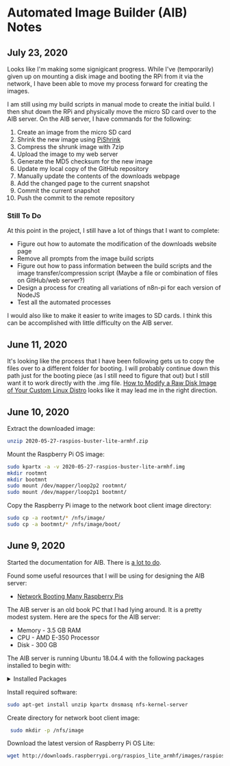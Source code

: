 # Automated Image Builder (AIB) Notes
## July 23, 2020
Looks like I'm making some signigicant progress. While I've (temporarily) given up on mounting a disk image and booting the RPi from it via the network, I have been able to move my process forward for creating the images.

I am still using my build scripts in manual mode to create the initial build. I then shut down the RPi and physically move the micro SD card over to the AIB server. On the AIB server, I have commands for the following:
1. Create an image from the micro SD card
1. Shrink the new image using [PiShrink](https://github.com/Drewsif/PiShrink)
1. Compress the shrunk image with 7zip
1. Upload the image to my web server
1. Generate the MD5 checksum for the new image
1. Update my local copy of the GitHub repository
1. Manually update the contents of the downloads webpage
1. Add the changed page to the current snapshot
1. Commit the current snapshot
1. Push the commit to the remote repository

### Still To Do
At this point in the project, I still have a lot of things that I want to complete:
* Figure out how to automate the modification of the downloads website page
* Remove all prompts from the image build scripts
* Figure out how to pass information between the build scripts and the image transfer/compression script (Maybe a file or combination of files on GitHub/web server?)
* Design a process for creating all variations of n8n-pi for each version of NodeJS
* Test all the automated processes

I would also like to make it easier to write images to SD cards. I think this can be accomplished with little difficulty on the AIB server.

## June 11, 2020
It's looking like the process that I have been following gets us to copy the files over to a different folder for booting. I will probably continue down this path just for the booting piece (as I still need to figure that out) but I still want it to work directly with the .img file. [How to Modify a Raw Disk Image of Your Custom Linux Distro](https://www.linux.com/news/how-modify-raw-disk-image-your-custom-linux-distro/) looks like it may lead me in the right direction.

## June 10, 2020
Extract the downloaded image:
``` bash
unzip 2020-05-27-raspios-buster-lite-armhf.zip
```
Mount the Raspberry Pi OS image:
``` bash
sudo kpartx -a -v 2020-05-27-raspios-buster-lite-armhf.img
mkdir rootmnt
mkdir bootmnt
sudo mount /dev/mapper/loop2p2 rootmnt/
sudo mount /dev/mapper/loop2p1 bootmnt/
```
Copy the Raspberry Pi image to the network boot client image directory:
``` bash
sudo cp -a rootmnt/* /nfs/image/
sudo cp -a bootmnt/* /nfs/image/boot/
```
## June 9, 2020
Started the documentation for AIB. There is [a lot to do](https://github.com/TephlonDude/n8n-pi/projects/1#card-39811801).

Found some useful resources that I will be using for designing the AIB server:
* [Network Booting Many Raspberry Pis](https://ian.bebbs.co.uk/posts/NetworkBootingManyRaspberryPis)

The AIB server is an old book PC that I had lying around. It is a pretty modest system. Here are the specs for the AIB server:
* Memory - 3.5 GB RAM
* CPU - AMD E-350 Processor
* Disk - 300 GB

The AIB server is running Ubuntu 18.04.4 with the following packages installed to begin with:
<details><summary>Installed Packages</summary>

* accountsservice/bionic,now 0.6.45-1ubuntu1 amd64
* acl/bionic,now 2.2.52-3build1 amd64
* acpid/bionic,now 1:2.0.28-1ubuntu1 amd64
* adduser/bionic,now 3.116ubuntu1 all
* amd64-microcode/bionic-updates,bionic-security,now 3.20191021.1+really3.20181128.1~ubuntu0.18.04.1 amd64
* apparmor/bionic-updates,bionic-security,now 2.12-4ubuntu5.1 amd64
* apport/bionic-updates,now 2.20.9-0ubuntu7.15 all
* apport-symptoms/bionic,now 0.20 all
* apt/bionic-updates,bionic-security,now 1.6.12ubuntu0.1 amd64
* apt-utils/bionic-updates,bionic-security,now 1.6.12ubuntu0.1 amd64
* at/bionic,now 3.1.20-3.1ubuntu2 amd64
* base-files/bionic-updates,now 10.1ubuntu2.8 amd64
* base-passwd/bionic,now 3.5.44 amd64
* bash/bionic-updates,now 4.4.18-2ubuntu1.2 amd64
* bash-completion/bionic,now 1:2.8-1ubuntu1 all
* bc/bionic,now 1.07.1-2 amd64
* bcache-tools/bionic,now 1.0.8-2build1 amd64
* bind9-host/bionic-updates,bionic-security,now 1:9.11.3+dfsg-1ubuntu1.12 amd64
* binutils/bionic-updates,bionic-security,now 2.30-21ubuntu1~18.04.3 amd64
* binutils-common/bionic-updates,bionic-security,now 2.30-21ubuntu1~18.04.3 amd64
* binutils-x86-64-linux-gnu/bionic-updates,bionic-security,now 2.30-21ubuntu1~18.04.3 amd64
* bsdmainutils/bionic,now 11.1.2ubuntu1 amd64
* bsdutils/bionic-updates,now 1:2.31.1-0.4ubuntu3.6 amd64
* btrfs-progs/bionic,now 4.15.1-1build1 amd64
* btrfs-tools/bionic,now 4.15.1-1build1 amd64
* build-essential/bionic,now 12.4ubuntu1 amd64
* busybox-initramfs/bionic-updates,bionic-security,now 1:1.27.2-2ubuntu3.2 amd64
* busybox-static/bionic-updates,bionic-security,now 1:1.27.2-2ubuntu3.2 amd64
* byobu/bionic,now 5.125-0ubuntu1 all
* bzip2/bionic-updates,bionic-security,now 1.0.6-8.1ubuntu0.2 amd64
* ca-certificates/bionic-updates,bionic-security,now 20190110~18.04.1 all
* cloud-guest-utils/bionic,now 0.30-0ubuntu5 all
* cloud-init/bionic-updates,now 19.4-33-gbb4131a2-0ubuntu1~18.04.1 all
* cloud-initramfs-copymods/bionic-updates,now 0.40ubuntu1.1 all
* cloud-initramfs-dyn-netconf/bionic-updates,now 0.40ubuntu1.1 all
* command-not-found/bionic-updates,now 18.04.5 all
* command-not-found-data/bionic-updates,now 18.04.5 amd64
* console-setup/bionic-updates,now 1.178ubuntu2.9 all
* console-setup-linux/bionic-updates,now 1.178ubuntu2.9 all
* coreutils/bionic,now 8.28-1ubuntu1 amd64
* cpio/bionic-updates,bionic-security,now 2.12+dfsg-6ubuntu0.18.04.1 amd64
* cpp/bionic-updates,bionic-security,now 4:7.4.0-1ubuntu2.3 amd64
* cpp-7/bionic-updates,bionic-security,now 7.5.0-3ubuntu1~18.04 amd64
* crda/bionic,now 3.18-1build1 amd64
* cron/bionic,now 3.0pl1-128.1ubuntu1 amd64
* cryptsetup/bionic-updates,now 2:2.0.2-1ubuntu1.1 amd64
* cryptsetup-bin/bionic-updates,now 2:2.0.2-1ubuntu1.1 amd64
* curl/bionic-updates,bionic-security,now 7.58.0-2ubuntu3.8 amd64
* dash/bionic,now 0.5.8-2.10 amd64
* dbus/bionic-updates,bionic-security,now 1.12.2-1ubuntu1.1 amd64
* debconf/bionic-updates,now 1.5.66ubuntu1 all
* debconf-i18n/bionic-updates,now 1.5.66ubuntu1 all
* debianutils/bionic,now 4.8.4 amd64
* dh-python/bionic,now 3.20180325ubuntu2 all
* diffutils/bionic,now 1:3.6-1 amd64
* dirmngr/bionic-updates,bionic-security,now 2.2.4-1ubuntu1.2 amd64
* distro-info-data/bionic-updates,now 0.37ubuntu0.7 all
* dmeventd/bionic-updates,now 2:1.02.145-4.1ubuntu3.18.04.3 amd64
* dmidecode/bionic-updates,now 3.1-1ubuntu0.1 amd64
* dmsetup/bionic-updates,now 2:1.02.145-4.1ubuntu3.18.04.3 amd64
* dns-root-data/bionic,now 2018013001 all
* dnsmasq-base/bionic,now 2.79-1 amd64
* dnsutils/bionic-updates,bionic-security,now 1:9.11.3+dfsg-1ubuntu1.12 amd64
* dosfstools/bionic,now 4.1-1 amd64
* dpkg/bionic-updates,now 1.19.0.5ubuntu2.3 amd64
* dpkg-dev/bionic-updates,now 1.19.0.5ubuntu2.3 all
* e2fsprogs/bionic-updates,bionic-security,now 1.44.1-1ubuntu1.3 amd64
* eatmydata/bionic,now 105-6 all
* ebtables/bionic-updates,now 2.0.10.4-3.5ubuntu2.18.04.3 amd64
* ed/bionic,now 1.10-2.1 amd64
* eject/bionic,now 2.1.5+deb1+cvs20081104-13.2 amd64
* ethtool/bionic,now 1:4.15-0ubuntu1 amd64
* fakeroot/bionic,now 1.22-2ubuntu1 amd64
* fdisk/bionic-updates,now 2.31.1-0.4ubuntu3.6 amd64
* file/bionic-updates,bionic-security,now 1:5.32-2ubuntu0.4 amd64
* findutils/bionic,now 4.6.0+git+20170828-2 amd64
* fonts-ubuntu-console/bionic,now 0.83-2 all
* friendly-recovery/bionic-updates,now 0.2.38ubuntu1.1 all
* ftp/bionic,now 0.17-34 amd64
* fuse/bionic,now 2.9.7-1ubuntu1 amd64
* g++/bionic-updates,bionic-security,now 4:7.4.0-1ubuntu2.3 amd64
* g++-7/bionic-updates,bionic-security,now 7.5.0-3ubuntu1~18.04 amd64
* gawk/bionic,now 1:4.1.4+dfsg-1build1 amd64
* gcc/bionic-updates,bionic-security,now 4:7.4.0-1ubuntu2.3 amd64
* gcc-7/bionic-updates,bionic-security,now 7.5.0-3ubuntu1~18.04 amd64
* gcc-7-base/bionic-updates,bionic-security,now 7.5.0-3ubuntu1~18.04 amd64
* gcc-8-base/bionic-updates,bionic-security,now 8.4.0-1ubuntu1~18.04 amd64
* gdisk/bionic,now 1.0.3-1 amd64
* geoip-database/bionic,now 20180315-1 all
* gettext-base/bionic-updates,bionic-security,now 0.19.8.1-6ubuntu0.3 amd64
* gir1.2-glib-2.0/bionic,now 1.56.1-1 amd64
* git/bionic-updates,bionic-security,now 1:2.17.1-1ubuntu0.7 amd64
* git-man/bionic-updates,bionic-security,now 1:2.17.1-1ubuntu0.7 all
* gnupg/bionic-updates,bionic-security,now 2.2.4-1ubuntu1.2 amd64
* gnupg-l10n/bionic-updates,bionic-security,now 2.2.4-1ubuntu1.2 all
* gnupg-utils/bionic-updates,bionic-security,now 2.2.4-1ubuntu1.2 amd64
* gpg/bionic-updates,bionic-security,now 2.2.4-1ubuntu1.2 amd64
* gpg-agent/bionic-updates,bionic-security,now 2.2.4-1ubuntu1.2 amd64
* gpg-wks-client/bionic-updates,bionic-security,now 2.2.4-1ubuntu1.2 amd64
* gpg-wks-server/bionic-updates,bionic-security,now 2.2.4-1ubuntu1.2 amd64
* gpgconf/bionic-updates,bionic-security,now 2.2.4-1ubuntu1.2 amd64
* gpgsm/bionic-updates,bionic-security,now 2.2.4-1ubuntu1.2 amd64
* gpgv/bionic-updates,bionic-security,now 2.2.4-1ubuntu1.2 amd64
* grep/bionic-updates,now 3.1-2build1 amd64
* groff-base/bionic,now 1.22.3-10 amd64
* grub-common/bionic-updates,now 2.02-2ubuntu8.15 amd64
* grub-gfxpayload-lists/bionic,now 0.7 amd64
* grub-legacy-ec2/bionic,now 1:1 all
* grub-pc/bionic-updates,now 2.02-2ubuntu8.15 amd64
* grub-pc-bin/bionic-updates,now 2.02-2ubuntu8.15 amd64
* grub2-common/bionic-updates,now 2.02-2ubuntu8.15 amd64
* gzip/bionic,now 1.6-5ubuntu1 amd64
* hdparm/bionic,now 9.54+ds-1 amd64
* hostname/bionic,now 3.20 amd64
* htop/bionic,now 2.1.0-3 amd64
* info/bionic,now 6.5.0.dfsg.1-2 amd64
* init/bionic,now 1.51 amd64
* init-system-helpers/bionic,now 1.51 all
* initramfs-tools/bionic-updates,now 0.130ubuntu3.9 all
* initramfs-tools-bin/bionic-updates,now 0.130ubuntu3.9 amd64
* initramfs-tools-core/bionic-updates,now 0.130ubuntu3.9 all
* install-info/bionic,now 6.5.0.dfsg.1-2 amd64
* intel-microcode/bionic-updates,bionic-security,now 3.20200609.0ubuntu0.18.04.0 amd64
* iproute2/bionic-updates,bionic-security,now 4.15.0-2ubuntu1.1 amd64
* iptables/bionic,now 1.6.1-2ubuntu2 amd64
* iputils-ping/bionic-updates,now 3:20161105-1ubuntu3 amd64
* iputils-tracepath/bionic-updates,now 3:20161105-1ubuntu3 amd64
* irqbalance/bionic-updates,now 1.3.0-0.1ubuntu0.18.04.1 amd64
* isc-dhcp-client/bionic-updates,bionic-security,now 4.3.5-3ubuntu7.1 amd64
* isc-dhcp-common/bionic-updates,bionic-security,now 4.3.5-3ubuntu7.1 amd64
* iso-codes/bionic,now 3.79-1 all
* iucode-tool/bionic,now 2.3.1-1 amd64
* iw/bionic,now 4.14-0.1 amd64
* kbd/bionic,now 2.0.4-2ubuntu1 amd64
* keyboard-configuration/bionic-updates,now 1.178ubuntu2.9 all
* klibc-utils/bionic,now 2.0.4-9ubuntu2 amd64
* kmod/bionic-updates,now 24-1ubuntu3.4 amd64
* krb5-locales/bionic-updates,bionic-security,now 1.16-2ubuntu0.1 all
* landscape-common/bionic-updates,now 18.01-0ubuntu3.5 amd64
* language-selector-common/bionic-updates,now 0.188.3 all
* less/bionic,now 487-0.1 amd64
* libaccountsservice0/bionic,now 0.6.45-1ubuntu1 amd64
* libacl1/bionic,now 2.2.52-3build1 amd64
* libalgorithm-diff-perl/bionic,now 1.19.03-1 all
* libalgorithm-diff-xs-perl/bionic,now 0.04-5 amd64
* libalgorithm-merge-perl/bionic,now 0.08-3 all
* libapparmor1/bionic-updates,bionic-security,now 2.12-4ubuntu5.1 amd64
* libapt-inst2.0/bionic-updates,bionic-security,now 1.6.12ubuntu0.1 amd64
* libapt-pkg5.0/bionic-updates,bionic-security,now 1.6.12ubuntu0.1 amd64
* libargon2-0/bionic,now 0~20161029-1.1 amd64
* libasan4/bionic-updates,bionic-security,now 7.5.0-3ubuntu1~18.04 amd64
* libasn1-8-heimdal/bionic,now 7.5.0+dfsg-1 amd64
* libassuan0/bionic,now 2.5.1-2 amd64
* libatm1/bionic,now 1:2.5.1-2build1 amd64
* libatomic1/bionic-updates,bionic-security,now 8.4.0-1ubuntu1~18.04 amd64
* libattr1/bionic,now 1:2.4.47-2build1 amd64
* libaudit-common/bionic,now 1:2.8.2-1ubuntu1 all
* libaudit1/bionic,now 1:2.8.2-1ubuntu1 amd64
* libbind9-160/bionic-updates,bionic-security,now 1:9.11.3+dfsg-1ubuntu1.12 amd64
* libbinutils/bionic-updates,bionic-security,now 2.30-21ubuntu1~18.04.3 amd64
* libblkid1/bionic-updates,now 2.31.1-0.4ubuntu3.6 amd64
* libbsd0/bionic-updates,bionic-security,now 0.8.7-1ubuntu0.1 amd64
* libbz2-1.0/bionic-updates,bionic-security,now 1.0.6-8.1ubuntu0.2 amd64
* libc-bin/bionic,now 2.27-3ubuntu1 amd64
* libc-dev-bin/bionic,now 2.27-3ubuntu1 amd64
* libc6/bionic,now 2.27-3ubuntu1 amd64
* libc6-dev/bionic,now 2.27-3ubuntu1 amd64
* libcap-ng0/bionic,now 0.7.7-3.1 amd64
* libcap2/bionic,now 1:2.25-1.2 amd64
* libcap2-bin/bionic,now 1:2.25-1.2 amd64
* libcc1-0/bionic-updates,bionic-security,now 8.4.0-1ubuntu1~18.04 amd64
* libcilkrts5/bionic-updates,bionic-security,now 7.5.0-3ubuntu1~18.04 amd64
* libcom-err2/bionic-updates,bionic-security,now 1.44.1-1ubuntu1.3 amd64
* libcryptsetup12/bionic-updates,now 2:2.0.2-1ubuntu1.1 amd64
* libcurl3-gnutls/bionic-updates,bionic-security,now 7.58.0-2ubuntu3.8 amd64
* libcurl4/bionic-updates,bionic-security,now 7.58.0-2ubuntu3.8 amd64
* libdb5.3/bionic-updates,bionic-security,now 5.3.28-13.1ubuntu1.1 amd64
* libdbus-1-3/bionic-updates,bionic-security,now 1.12.2-1ubuntu1.1 amd64
* libdbus-glib-1-2/bionic,now 0.110-2 amd64
* libdebconfclient0/bionic,now 0.213ubuntu1 amd64
* libdevmapper-event1.02.1/bionic-updates,now 2:1.02.145-4.1ubuntu3.18.04.3 amd64
* libdevmapper1.02.1/bionic-updates,now 2:1.02.145-4.1ubuntu3.18.04.3 amd64
* libdns-export1100/bionic-updates,bionic-security,now 1:9.11.3+dfsg-1ubuntu1.12 amd64
* libdns1100/bionic-updates,bionic-security,now 1:9.11.3+dfsg-1ubuntu1.12 amd64
* libdpkg-perl/bionic-updates,now 1.19.0.5ubuntu2.3 all
* libdrm-common/bionic-updates,bionic-security,now 2.4.99-1ubuntu1~18.04.2 all
* libdrm2/bionic-updates,bionic-security,now 2.4.99-1ubuntu1~18.04.2 amd64
* libdumbnet1/bionic,now 1.12-7build1 amd64
* libeatmydata1/bionic,now 105-6 amd64
* libedit2/bionic,now 3.1-20170329-1 amd64
* libelf1/bionic-updates,bionic-security,now 0.170-0.4ubuntu0.1 amd64
* liberror-perl/bionic,now 0.17025-1 all
* libestr0/bionic,now 0.1.10-2.1 amd64
* libevent-2.1-6/bionic,now 2.1.8-stable-4build1 amd64
* libexpat1/bionic-updates,bionic-security,now 2.2.5-3ubuntu0.2 amd64
* libexpat1-dev/bionic-updates,bionic-security,now 2.2.5-3ubuntu0.2 amd64
* libext2fs2/bionic-updates,bionic-security,now 1.44.1-1ubuntu1.3 amd64
* libfakeroot/bionic,now 1.22-2ubuntu1 amd64
* libfastjson4/bionic,now 0.99.8-2 amd64
* libfdisk1/bionic-updates,now 2.31.1-0.4ubuntu3.6 amd64
* libffi6/bionic,now 3.2.1-8 amd64
* libfile-fcntllock-perl/bionic,now 0.22-3build2 amd64
* libfreetype6/bionic,now 2.8.1-2ubuntu2 amd64
* libfribidi0/bionic,now 0.19.7-2 amd64
* libfuse2/bionic,now 2.9.7-1ubuntu1 amd64
* libgcc-7-dev/bionic-updates,bionic-security,now 7.5.0-3ubuntu1~18.04 amd64
* libgcc1/bionic-updates,bionic-security,now 1:8.4.0-1ubuntu1~18.04 amd64
* libgcrypt20/bionic-updates,bionic-security,now 1.8.1-4ubuntu1.2 amd64
* libgdbm-compat4/bionic,now 1.14.1-6 amd64
* libgdbm5/bionic,now 1.14.1-6 amd64
* libgeoip1/bionic,now 1.6.12-1 amd64
* libgirepository-1.0-1/bionic,now 1.56.1-1 amd64
* libglib2.0-0/bionic-updates,bionic-security,now 2.56.4-0ubuntu0.18.04.6 amd64
* libglib2.0-data/bionic-updates,bionic-security,now 2.56.4-0ubuntu0.18.04.6 all
* libgmp10/bionic,now 2:6.1.2+dfsg-2 amd64
* libgnutls30/bionic-updates,bionic-security,now 3.5.18-1ubuntu1.3 amd64
* libgomp1/bionic-updates,bionic-security,now 8.4.0-1ubuntu1~18.04 amd64
* libgpg-error0/bionic,now 1.27-6 amd64
* libgpm2/bionic,now 1.20.7-5 amd64
* libgssapi-krb5-2/bionic-updates,bionic-security,now 1.16-2ubuntu0.1 amd64
* libgssapi3-heimdal/bionic,now 7.5.0+dfsg-1 amd64
* libhcrypto4-heimdal/bionic,now 7.5.0+dfsg-1 amd64
* libheimbase1-heimdal/bionic,now 7.5.0+dfsg-1 amd64
* libheimntlm0-heimdal/bionic,now 7.5.0+dfsg-1 amd64
* libhogweed4/bionic,now 3.4-1 amd64
* libhx509-5-heimdal/bionic,now 7.5.0+dfsg-1 amd64
* libicu60/bionic-updates,bionic-security,now 60.2-3ubuntu3.1 amd64
* libidn11/bionic-updates,now 1.33-2.1ubuntu1.2 amd64
* libidn2-0/bionic-updates,bionic-security,now 2.0.4-1.1ubuntu0.2 amd64
* libip4tc0/bionic,now 1.6.1-2ubuntu2 amd64
* libip6tc0/bionic,now 1.6.1-2ubuntu2 amd64
* libiptc0/bionic,now 1.6.1-2ubuntu2 amd64
* libirs160/bionic-updates,bionic-security,now 1:9.11.3+dfsg-1ubuntu1.12 amd64
* libisc-export169/bionic-updates,bionic-security,now 1:9.11.3+dfsg-1ubuntu1.12 amd64
* libisc169/bionic-updates,bionic-security,now 1:9.11.3+dfsg-1ubuntu1.12 amd64
* libisccc160/bionic-updates,bionic-security,now 1:9.11.3+dfsg-1ubuntu1.12 amd64
* libisccfg160/bionic-updates,bionic-security,now 1:9.11.3+dfsg-1ubuntu1.12 amd64
* libisl19/bionic,now 0.19-1 amd64
* libisns0/bionic,now 0.97-2build1 amd64
* libitm1/bionic-updates,bionic-security,now 8.4.0-1ubuntu1~18.04 amd64
* libjson-c3/bionic-updates,bionic-security,now 0.12.1-1.3ubuntu0.3 amd64
* libk5crypto3/bionic-updates,bionic-security,now 1.16-2ubuntu0.1 amd64
* libkeyutils1/bionic,now 1.5.9-9.2ubuntu2 amd64
* libklibc/bionic,now 2.0.4-9ubuntu2 amd64
* libkmod2/bionic-updates,now 24-1ubuntu3.4 amd64
* libkrb5-26-heimdal/bionic,now 7.5.0+dfsg-1 amd64
* libkrb5-3/bionic-updates,bionic-security,now 1.16-2ubuntu0.1 amd64
* libkrb5support0/bionic-updates,bionic-security,now 1.16-2ubuntu0.1 amd64
* libksba8/bionic,now 1.3.5-2 amd64
* libldap-2.4-2/bionic-updates,bionic-security,now 2.4.45+dfsg-1ubuntu1.5 amd64
* libldap-common/bionic-updates,bionic-security,now 2.4.45+dfsg-1ubuntu1.5 all
* liblocale-gettext-perl/bionic,now 1.07-3build2 amd64
* liblsan0/bionic-updates,bionic-security,now 8.4.0-1ubuntu1~18.04 amd64
* liblvm2app2.2/bionic-updates,now 2.02.176-4.1ubuntu3.18.04.3 amd64
* liblvm2cmd2.02/bionic-updates,now 2.02.176-4.1ubuntu3.18.04.3 amd64
* liblwres160/bionic-updates,bionic-security,now 1:9.11.3+dfsg-1ubuntu1.12 amd64
* liblxc-common/bionic-updates,now 3.0.3-0ubuntu1~18.04.1 amd64
* liblxc1/bionic-updates,now 3.0.3-0ubuntu1~18.04.1 amd64
* liblz4-1/bionic,now 0.0~r131-2ubuntu3 amd64
* liblzma5/bionic,now 5.2.2-1.3 amd64
* liblzo2-2/bionic,now 2.08-1.2 amd64
* libmagic-mgc/bionic-updates,bionic-security,now 1:5.32-2ubuntu0.4 amd64
* libmagic1/bionic-updates,bionic-security,now 1:5.32-2ubuntu0.4 amd64
* libmnl0/bionic,now 1.0.4-2 amd64
* libmount1/bionic-updates,now 2.31.1-0.4ubuntu3.6 amd64
* libmpc3/bionic,now 1.1.0-1 amd64
* libmpdec2/bionic,now 2.4.2-1ubuntu1 amd64
* libmpfr6/bionic,now 4.0.1-1 amd64
* libmpx2/bionic-updates,bionic-security,now 8.4.0-1ubuntu1~18.04 amd64
* libmspack0/bionic-updates,bionic-security,now 0.6-3ubuntu0.3 amd64
* libncurses5/bionic-updates,now 6.1-1ubuntu1.18.04 amd64
* libncursesw5/bionic-updates,now 6.1-1ubuntu1.18.04 amd64
* libnetfilter-conntrack3/bionic,now 1.0.6-2 amd64
* libnetplan0/bionic-updates,now 0.99-0ubuntu3~18.04.2 amd64
* libnettle6/bionic,now 3.4-1 amd64
* libnewt0.52/bionic,now 0.52.20-1ubuntu1 amd64
* libnfnetlink0/bionic,now 1.0.1-3 amd64
* libnghttp2-14/bionic,now 1.30.0-1ubuntu1 amd64
* libnih1/bionic,now 1.0.3-6ubuntu2 amd64
* libnl-3-200/bionic,now 3.2.29-0ubuntu3 amd64
* libnl-genl-3-200/bionic,now 3.2.29-0ubuntu3 amd64
* libnpth0/bionic,now 1.5-3 amd64
* libnss-systemd/bionic-updates,now 237-3ubuntu10.41 amd64
* libntfs-3g88/bionic-updates,bionic-security,now 1:2017.3.23-2ubuntu0.18.04.2 amd64
* libnuma1/bionic-updates,now 2.0.11-2.1ubuntu0.1 amd64
* libp11-kit0/bionic,now 0.23.9-2 amd64
* libpam-cap/bionic,now 1:2.25-1.2 amd64
* libpam-modules/bionic-updates,now 1.1.8-3.6ubuntu2.18.04.1 amd64
* libpam-modules-bin/bionic-updates,now 1.1.8-3.6ubuntu2.18.04.1 amd64
* libpam-runtime/bionic-updates,now 1.1.8-3.6ubuntu2.18.04.1 all
* libpam-systemd/bionic-updates,now 237-3ubuntu10.41 amd64
* libpam0g/bionic-updates,now 1.1.8-3.6ubuntu2.18.04.1 amd64
* libparted2/bionic-updates,now 3.2-20ubuntu0.2 amd64
* libpcap0.8/bionic-updates,bionic-security,now 1.8.1-6ubuntu1.18.04.1 amd64
* libpci3/bionic-updates,now 1:3.5.2-1ubuntu1.1 amd64
* libpcre3/bionic,now 2:8.39-9 amd64
* libperl5.26/bionic-updates,bionic-security,now 5.26.1-6ubuntu0.3 amd64
* libpipeline1/bionic,now 1.5.0-1 amd64
* libplymouth4/bionic-updates,now 0.9.3-1ubuntu7.18.04.2 amd64
* libpng16-16/bionic-updates,bionic-security,now 1.6.34-1ubuntu0.18.04.2 amd64
* libpolkit-agent-1-0/bionic-updates,bionic-security,now 0.105-20ubuntu0.18.04.5 amd64
* libpolkit-backend-1-0/bionic-updates,bionic-security,now 0.105-20ubuntu0.18.04.5 amd64
* libpolkit-gobject-1-0/bionic-updates,bionic-security,now 0.105-20ubuntu0.18.04.5 amd64
* libpopt0/bionic,now 1.16-11 amd64
* libpq5/bionic-updates,bionic-security,now 10.12-0ubuntu0.18.04.1 amd64
* libprocps6/bionic-updates,now 2:3.3.12-3ubuntu1.2 amd64
* libpsl5/bionic,now 0.19.1-5build1 amd64
* libpython-all-dev/bionic,now 2.7.15~rc1-1 amd64
* libpython-dev/bionic,now 2.7.15~rc1-1 amd64
* libpython-stdlib/bionic,now 2.7.15~rc1-1 amd64
* libpython2.7/bionic-updates,bionic-security,now 2.7.17-1~18.04ubuntu1 amd64
* libpython2.7-dev/bionic-updates,bionic-security,now 2.7.17-1~18.04ubuntu1 amd64
* libpython2.7-minimal/bionic-updates,bionic-security,now 2.7.17-1~18.04ubuntu1 amd64
* libpython2.7-stdlib/bionic-updates,bionic-security,now 2.7.17-1~18.04ubuntu1 amd64
* libpython3-dev/bionic-updates,now 3.6.7-1~18.04 amd64
* libpython3-stdlib/bionic-updates,now 3.6.7-1~18.04 amd64
* libpython3.6/bionic-updates,bionic-security,now 3.6.9-1~18.04ubuntu1 amd64
* libpython3.6-dev/bionic-updates,bionic-security,now 3.6.9-1~18.04ubuntu1 amd64
* libpython3.6-minimal/bionic-updates,bionic-security,now 3.6.9-1~18.04ubuntu1 amd64
* libpython3.6-stdlib/bionic-updates,bionic-security,now 3.6.9-1~18.04ubuntu1 amd64
* libquadmath0/bionic-updates,bionic-security,now 8.4.0-1ubuntu1~18.04 amd64
* libreadline5/bionic,now 5.2+dfsg-3build1 amd64
* libreadline7/bionic,now 7.0-3 amd64
* libroken18-heimdal/bionic,now 7.5.0+dfsg-1 amd64
* librtmp1/bionic,now 2.4+20151223.gitfa8646d.1-1 amd64
* libsasl2-2/bionic-updates,bionic-security,now 2.1.27~101-g0780600+dfsg-3ubuntu2.1 amd64
* libsasl2-modules/bionic-updates,bionic-security,now 2.1.27~101-g0780600+dfsg-3ubuntu2.1 amd64
* libsasl2-modules-db/bionic-updates,bionic-security,now 2.1.27~101-g0780600+dfsg-3ubuntu2.1 amd64
* libseccomp2/bionic-updates,bionic-security,now 2.4.1-0ubuntu0.18.04.2 amd64
* libselinux1/bionic,now 2.7-2build2 amd64
* libsemanage-common/bionic,now 2.7-2build2 all
* libsemanage1/bionic,now 2.7-2build2 amd64
* libsensors4/bionic,now 1:3.4.0-4 amd64
* libsepol1/bionic,now 2.7-1 amd64
* libsigsegv2/bionic,now 2.12-1 amd64
* libslang2/bionic,now 2.3.1a-3ubuntu1 amd64
* libsmartcols1/bionic-updates,now 2.31.1-0.4ubuntu3.6 amd64
* libsqlite3-0/bionic-updates,bionic-security,now 3.22.0-1ubuntu0.3 amd64
* libss2/bionic-updates,bionic-security,now 1.44.1-1ubuntu1.3 amd64
* libssl1.0.0/bionic-updates,bionic-security,now 1.0.2n-1ubuntu5.3 amd64
* libssl1.1/bionic-updates,bionic-security,now 1.1.1-1ubuntu2.1~18.04.6 amd64
* libstdc++-7-dev/bionic-updates,bionic-security,now 7.5.0-3ubuntu1~18.04 amd64
* libstdc++6/bionic-updates,bionic-security,now 8.4.0-1ubuntu1~18.04 amd64
* libsystemd0/bionic-updates,now 237-3ubuntu10.41 amd64
* libtasn1-6/bionic,now 4.13-2 amd64
* libtext-charwidth-perl/bionic,now 0.04-7.1 amd64
* libtext-iconv-perl/bionic,now 1.7-5build6 amd64
* libtext-wrapi18n-perl/bionic,now 0.06-7.1 all
* libtinfo5/bionic-updates,now 6.1-1ubuntu1.18.04 amd64
* libtsan0/bionic-updates,bionic-security,now 8.4.0-1ubuntu1~18.04 amd64
* libubsan0/bionic-updates,bionic-security,now 7.5.0-3ubuntu1~18.04 amd64
* libudev1/bionic-updates,now 237-3ubuntu10.41 amd64
* libunistring2/bionic-updates,now 0.9.9-0ubuntu2 amd64
* libunwind8/bionic,now 1.2.1-8 amd64
* libusb-1.0-0/bionic,now 2:1.0.21-2 amd64
* libutempter0/bionic,now 1.1.6-3 amd64
* libuuid1/bionic-updates,now 2.31.1-0.4ubuntu3.6 amd64
* libuv1/bionic,now 1.18.0-3 amd64
* libwind0-heimdal/bionic,now 7.5.0+dfsg-1 amd64
* libwrap0/bionic,now 7.6.q-27 amd64
* libx11-6/bionic-updates,now 2:1.6.4-3ubuntu0.2 amd64
* libx11-data/bionic-updates,now 2:1.6.4-3ubuntu0.2 all
* libxau6/bionic,now 1:1.0.8-1 amd64
* libxcb1/bionic-updates,now 1.13-2~ubuntu18.04 amd64
* libxdmcp6/bionic,now 1:1.1.2-3 amd64
* libxext6/bionic,now 2:1.3.3-1 amd64
* libxml2/bionic-updates,bionic-security,now 2.9.4+dfsg1-6.1ubuntu1.3 amd64
* libxmlsec1/bionic,now 1.2.25-1build1 amd64
* libxmlsec1-openssl/bionic,now 1.2.25-1build1 amd64
* libxmuu1/bionic,now 2:1.1.2-2 amd64
* libxslt1.1/bionic-updates,bionic-security,now 1.1.29-5ubuntu0.2 amd64
* libxtables12/bionic,now 1.6.1-2ubuntu2 amd64
* libyaml-0-2/bionic,now 0.1.7-2ubuntu3 amd64
* libzstd1/bionic-updates,bionic-security,now 1.3.3+dfsg-2ubuntu1.1 amd64
* linux-base/bionic-updates,bionic-security,now 4.5ubuntu1.1 all
* linux-firmware/bionic-updates,bionic-security,now 1.173.18 all
* linux-generic/bionic-updates,bionic-security,now 4.15.0.106.94 amd64
* linux-headers-4.15.0-101/bionic-updates,bionic-security,now 4.15.0-101.102 all
* linux-headers-4.15.0-101-generic/bionic-updates,bionic-security,now 4.15.0-101.102 amd64
* linux-headers-4.15.0-106/bionic-updates,bionic-security,now 4.15.0-106.107 all
* linux-headers-4.15.0-106-generic/bionic-updates,bionic-security,now 4.15.0-106.107 amd64
* linux-headers-generic/bionic-updates,bionic-security,now 4.15.0.106.94 amd64
* linux-image-4.15.0-101-generic/bionic-updates,bionic-security,now 4.15.0-101.102 amd64
* linux-image-4.15.0-106-generic/bionic-updates,bionic-security,now 4.15.0-106.107 amd64
* linux-image-generic/bionic-updates,bionic-security,now 4.15.0.106.94 amd64
* linux-libc-dev/bionic-updates,bionic-security,now 4.15.0-106.107 amd64
* linux-modules-4.15.0-101-generic/bionic-updates,bionic-security,now 4.15.0-101.102 amd64
* linux-modules-4.15.0-106-generic/bionic-updates,bionic-security,now 4.15.0-106.107 amd64
* linux-modules-extra-4.15.0-101-generic/bionic-updates,bionic-security,now 4.15.0-101.102 amd64
* linux-modules-extra-4.15.0-106-generic/bionic-updates,bionic-security,now 4.15.0-106.107 amd64
* linux-signed-generic/bionic-updates,bionic-security,now 4.15.0.106.94 amd64
* locales/bionic,now 2.27-3ubuntu1 all
* login/bionic-updates,now 1:4.5-1ubuntu2 amd64
* logrotate/bionic,now 3.11.0-0.1ubuntu1 amd64
* lsb-base/bionic,now 9.20170808ubuntu1 all
* lsb-release/bionic,now 9.20170808ubuntu1 all
* lshw/bionic-updates,now 02.18-0.1ubuntu6.18.04.1 amd64
* lsof/bionic,now 4.89+dfsg-0.1 amd64
* ltrace/bionic,now 0.7.3-6ubuntu1 amd64
* lvm2/bionic-updates,now 2.02.176-4.1ubuntu3.18.04.3 amd64
* lxcfs/bionic-updates,now 3.0.3-0ubuntu1~18.04.2 amd64
* lxd/bionic-updates,now 3.0.3-0ubuntu1~18.04.1 amd64
* lxd-client/bionic-updates,now 3.0.3-0ubuntu1~18.04.1 amd64
* make/bionic,now 4.1-9.1ubuntu1 amd64
* man-db/bionic-updates,now 2.8.3-2ubuntu0.1 amd64
* manpages/bionic,now 4.15-1 all
* manpages-dev/bionic,now 4.15-1 all
* mawk/bionic,now 1.3.3-17ubuntu3 amd64
* mdadm/bionic-updates,now 4.1~rc1-3~ubuntu18.04.4 amd64
* mime-support/bionic,now 3.60ubuntu1 all
* mlocate/bionic,now 0.26-2ubuntu3.1 amd64
* mount/bionic-updates,now 2.31.1-0.4ubuntu3.6 amd64
* mtr-tiny/bionic,now 0.92-1 amd64
* multiarch-support/bionic,now 2.27-3ubuntu1 amd64
* nano/bionic,now 2.9.3-2 amd64
* ncurses-base/bionic-updates,now 6.1-1ubuntu1.18.04 all
* ncurses-bin/bionic-updates,now 6.1-1ubuntu1.18.04 amd64
* ncurses-term/bionic-updates,now 6.1-1ubuntu1.18.04 all
* net-tools/bionic,now 1.60+git20161116.90da8a0-1ubuntu1 amd64
* netbase/bionic,now 5.4 all
* netcat-openbsd/bionic-updates,now 1.187-1ubuntu0.1 amd64
* netplan.io/bionic-updates,now 0.99-0ubuntu3~18.04.2 amd64
* networkd-dispatcher/bionic-updates,now 1.7-0ubuntu3.3 all
* nplan/bionic-updates,now 0.99-0ubuntu3~18.04.2 all
* ntfs-3g/bionic-updates,bionic-security,now 1:2017.3.23-2ubuntu0.18.04.2 amd64
* open-iscsi/bionic-updates,now 2.0.874-5ubuntu2.10 amd64
* open-vm-tools/bionic-updates,now 2:11.0.5-4ubuntu0.18.04.1 amd64
* openssh-client/bionic-updates,bionic-security,now 1:7.6p1-4ubuntu0.3 amd64
* openssh-server/bionic-updates,bionic-security,now 1:7.6p1-4ubuntu0.3 amd64
* openssh-sftp-server/bionic-updates,bionic-security,now 1:7.6p1-4ubuntu0.3 amd64
* openssl/bionic-updates,bionic-security,now 1.1.1-1ubuntu2.1~18.04.6 amd64
* os-prober/bionic,now 1.74ubuntu1 amd64
* overlayroot/bionic-updates,now 0.40ubuntu1.1 all
* parted/bionic-updates,now 3.2-20ubuntu0.2 amd64
* passwd/bionic-updates,now 1:4.5-1ubuntu2 amd64
* pastebinit/bionic,now 1.5-2 all
* patch/bionic-updates,bionic-security,now 2.7.6-2ubuntu1.1 amd64
* pciutils/bionic-updates,now 1:3.5.2-1ubuntu1.1 amd64
* perl/bionic-updates,bionic-security,now 5.26.1-6ubuntu0.3 amd64
* perl-base/bionic-updates,bionic-security,now 5.26.1-6ubuntu0.3 amd64
* perl-modules-5.26/bionic-updates,bionic-security,now 5.26.1-6ubuntu0.3 all
* pinentry-curses/bionic,now 1.1.0-1 amd64
* plymouth/bionic-updates,now 0.9.3-1ubuntu7.18.04.2 amd64
* plymouth-theme-ubuntu-text/bionic-updates,now 0.9.3-1ubuntu7.18.04.2 amd64
* policykit-1/bionic-updates,bionic-security,now 0.105-20ubuntu0.18.04.5 amd64
* pollinate/bionic-updates,now 4.33-0ubuntu1~18.04.1 all
* popularity-contest/bionic,now 1.66ubuntu1 all
* postgresql/bionic-updates,bionic-security,now 10+190ubuntu0.1 all
* postgresql-10/bionic-updates,bionic-security,now 10.12-0ubuntu0.18.04.1 amd64
* postgresql-client-10/bionic-updates,bionic-security,now 10.12-0ubuntu0.18.04.1 amd64
* postgresql-client-common/bionic-updates,bionic-security,now 190ubuntu0.1 all
* postgresql-common/bionic-updates,bionic-security,now 190ubuntu0.1 all
* powermgmt-base/bionic,now 1.33 all
* procps/bionic-updates,now 2:3.3.12-3ubuntu1.2 amd64
* psmisc/bionic-updates,now 23.1-1ubuntu0.1 amd64
* publicsuffix/bionic,now 20180223.1310-1 all
* python/bionic,now 2.7.15~rc1-1 amd64
* python-all/bionic,now 2.7.15~rc1-1 amd64
* python-all-dev/bionic,now 2.7.15~rc1-1 amd64
* python-apt-common/bionic-updates,now 1.6.5ubuntu0.3 all
* python-asn1crypto/bionic,now 0.24.0-1 all
* python-cffi-backend/bionic,now 1.11.5-1 amd64
* python-crypto/bionic,now 2.6.1-8ubuntu2 amd64
* python-cryptography/bionic-updates,bionic-security,now 2.1.4-1ubuntu1.3 amd64
* python-dbus/bionic,now 1.2.6-1 amd64
* python-dev/bionic,now 2.7.15~rc1-1 amd64
* python-enum34/bionic,now 1.1.6-2 all
* python-gi/bionic-updates,now 3.26.1-2ubuntu1 amd64
* python-idna/bionic,now 2.6-1 all
* python-ipaddress/bionic,now 1.0.17-1 all
* python-keyring/bionic,now 10.6.0-1 all
* python-keyrings.alt/bionic,now 3.0-1 all
* python-minimal/bionic,now 2.7.15~rc1-1 amd64
* python-pip/bionic-updates,now 9.0.1-2.3~ubuntu1.18.04.1 all
* python-pip-whl/bionic-updates,now 9.0.1-2.3~ubuntu1.18.04.1 all
* python-pkg-resources/bionic,now 39.0.1-2 all
* python-pycurl/bionic,now 7.43.0.1-0.2 amd64
* python-secretstorage/bionic,now 2.3.1-2 all
* python-setuptools/bionic,now 39.0.1-2 all
* python-six/bionic,now 1.11.0-2 all
* python-wheel/bionic,now 0.30.0-0.2 all
* python-xdg/bionic,now 0.25-4ubuntu1 all
* python2.7/bionic-updates,bionic-security,now 2.7.17-1~18.04ubuntu1 amd64
* python2.7-dev/bionic-updates,bionic-security,now 2.7.17-1~18.04ubuntu1 amd64
* python2.7-minimal/bionic-updates,bionic-security,now 2.7.17-1~18.04ubuntu1 amd64
* python3/bionic-updates,now 3.6.7-1~18.04 amd64
* python3-apport/bionic-updates,now 2.20.9-0ubuntu7.15 all
* python3-apt/bionic-updates,now 1.6.5ubuntu0.3 amd64
* python3-asn1crypto/bionic,now 0.24.0-1 all
* python3-attr/bionic,now 17.4.0-2 all
* python3-automat/bionic,now 0.6.0-1 all
* python3-blinker/bionic,now 1.4+dfsg1-0.1 all
* python3-certifi/bionic,now 2018.1.18-2 all
* python3-cffi-backend/bionic,now 1.11.5-1 amd64
* python3-chardet/bionic,now 3.0.4-1 all
* python3-click/bionic,now 6.7-3 all
* python3-colorama/bionic,now 0.3.7-1 all
* python3-commandnotfound/bionic-updates,now 18.04.5 all
* python3-configobj/bionic,now 5.0.6-2 all
* python3-constantly/bionic,now 15.1.0-1 all
* python3-crypto/bionic,now 2.6.1-8ubuntu2 amd64
* python3-cryptography/bionic-updates,bionic-security,now 2.1.4-1ubuntu1.3 amd64
* python3-dbus/bionic,now 1.2.6-1 amd64
* python3-debconf/bionic-updates,now 1.5.66ubuntu1 all
* python3-debian/bionic,now 0.1.32 all
* python3-dev/bionic-updates,now 3.6.7-1~18.04 amd64
* python3-distro-info/bionic-updates,bionic-security,now 0.18ubuntu0.18.04.1 all
* python3-distupgrade/bionic-updates,now 1:18.04.37 all
* python3-distutils/bionic-updates,now 3.6.9-1~18.04 all
* python3-gdbm/bionic-updates,now 3.6.9-1~18.04 amd64
* python3-gi/bionic-updates,now 3.26.1-2ubuntu1 amd64
* python3-httplib2/bionic-updates,now 0.9.2+dfsg-1ubuntu0.1 all
* python3-hyperlink/bionic,now 17.3.1-2 all
* python3-idna/bionic,now 2.6-1 all
* python3-incremental/bionic,now 16.10.1-3 all
* python3-jinja2/bionic-updates,bionic-security,now 2.10-1ubuntu0.18.04.1 all
* python3-json-pointer/bionic,now 1.10-1 all
* python3-jsonpatch/bionic,now 1.19+really1.16-1fakesync1 all
* python3-jsonschema/bionic,now 2.6.0-2 all
* python3-jwt/bionic,now 1.5.3+ds1-1 all
* python3-keyring/bionic,now 10.6.0-1 all
* python3-keyrings.alt/bionic,now 3.0-1 all
* python3-lib2to3/bionic-updates,now 3.6.9-1~18.04 all
* python3-markupsafe/bionic,now 1.0-1build1 amd64
* python3-minimal/bionic-updates,now 3.6.7-1~18.04 amd64
* python3-netifaces/bionic,now 0.10.4-0.1build4 amd64
* python3-newt/bionic,now 0.52.20-1ubuntu1 amd64
* python3-oauthlib/bionic,now 2.0.6-1 all
* python3-openssl/bionic,now 17.5.0-1ubuntu1 all
* python3-pam/bionic,now 0.4.2-13.2ubuntu4 amd64
* python3-pip/bionic-updates,now 9.0.1-2.3~ubuntu1.18.04.1 all
* python3-pkg-resources/bionic,now 39.0.1-2 all
* python3-problem-report/bionic-updates,now 2.20.9-0ubuntu7.15 all
* python3-pyasn1/bionic,now 0.4.2-3 all
* python3-pyasn1-modules/bionic,now 0.2.1-0.2 all
* python3-requests/bionic-updates,bionic-security,now 2.18.4-2ubuntu0.1 all
* python3-requests-unixsocket/bionic,now 0.1.5-3 all
* python3-secretstorage/bionic,now 2.3.1-2 all
* python3-serial/bionic,now 3.4-2 all
* python3-service-identity/bionic,now 16.0.0-2 all
* python3-setuptools/bionic,now 39.0.1-2 all
* python3-six/bionic,now 1.11.0-2 all
* python3-software-properties/bionic-updates,now 0.96.24.32.13 all
* python3-systemd/bionic,now 234-1build1 amd64
* python3-twisted/bionic-updates,bionic-security,now 17.9.0-2ubuntu0.1 all
* python3-twisted-bin/bionic-updates,bionic-security,now 17.9.0-2ubuntu0.1 amd64
* python3-update-manager/bionic-updates,now 1:18.04.11.12 all
* python3-urllib3/bionic-updates,bionic-security,now 1.22-1ubuntu0.18.04.1 all
* python3-wheel/bionic,now 0.30.0-0.2 all
* python3-xdg/bionic,now 0.25-4ubuntu1 all
* python3-yaml/bionic,now 3.12-1build2 amd64
* python3-zope.interface/bionic,now 4.3.2-1build2 amd64
* python3.6/bionic-updates,bionic-security,now 3.6.9-1~18.04ubuntu1 amd64
* python3.6-dev/bionic-updates,bionic-security,now 3.6.9-1~18.04ubuntu1 amd64
* python3.6-minimal/bionic-updates,bionic-security,now 3.6.9-1~18.04ubuntu1 amd64
* readline-common/bionic,now 7.0-3 all
* rsync/bionic-updates,bionic-security,now 3.1.2-2.1ubuntu1.1 amd64
* rsyslog/bionic,now 8.32.0-1ubuntu4 amd64
* run-one/bionic,now 1.17-0ubuntu1 all
* screen/bionic-updates,now 4.6.2-1ubuntu1 amd64
* sed/bionic,now 4.4-2 amd64
* sensible-utils/bionic,now 0.0.12 all
* shared-mime-info/bionic,now 1.9-2 amd64
* snapd/bionic-updates,now 2.42.1+18.04 amd64
* software-properties-common/bionic-updates,now 0.96.24.32.13 all
* sosreport/bionic-updates,now 3.9-1ubuntu0.18.04.3 amd64
* squashfs-tools/bionic-updates,now 1:4.3-6ubuntu0.18.04.1 amd64
* ssh-import-id/bionic-updates,now 5.7-0ubuntu1.1 all
* ssl-cert/bionic,now 1.0.39 all
* strace/bionic,now 4.21-1ubuntu1 amd64
* sudo/bionic-updates,bionic-security,now 1.8.21p2-3ubuntu1.2 amd64
* sysstat/bionic-updates,bionic-security,now 11.6.1-1ubuntu0.1 amd64
* systemd/bionic-updates,now 237-3ubuntu10.41 amd64
* systemd-sysv/bionic-updates,now 237-3ubuntu10.41 amd64
* sysvinit-utils/bionic,now 2.88dsf-59.10ubuntu1 amd64
* tar/bionic-updates,now 1.29b-2ubuntu0.1 amd64
* tcpdump/bionic-updates,bionic-security,now 4.9.3-0ubuntu0.18.04.1 amd64
* telnet/bionic,now 0.17-41 amd64
* thermald/bionic-updates,now 1.7.0-5ubuntu5 amd64
* time/bionic,now 1.7-25.1build1 amd64
* tmux/bionic-updates,now 2.6-3ubuntu0.2 amd64
* tzdata/bionic-updates,bionic-security,now 2020a-0ubuntu0.18.04 all
* ubuntu-advantage-tools/bionic,now 17 all
* ubuntu-keyring/bionic-updates,now 2018.09.18.1~18.04.0 all
* ubuntu-minimal/bionic-updates,now 1.417.4 amd64
* ubuntu-release-upgrader-core/bionic-updates,now 1:18.04.37 all
* ubuntu-server/bionic-updates,now 1.417.4 amd64
* ubuntu-standard/bionic-updates,now 1.417.4 amd64
* ucf/bionic,now 3.0038 all
* udev/bionic-updates,now 237-3ubuntu10.41 amd64
* ufw/bionic-updates,now 0.36-0ubuntu0.18.04.1 all
* uidmap/bionic-updates,now 1:4.5-1ubuntu2 amd64
* unattended-upgrades/bionic-updates,now 1.1ubuntu1.18.04.14 all
* update-manager-core/bionic-updates,now 1:18.04.11.12 all
* update-notifier-common/bionic-updates,now 3.192.1.7 all
* ureadahead/bionic-updates,now 0.100.0-21 amd64
* usbutils/bionic,now 1:007-4build1 amd64
* util-linux/bionic-updates,now 2.31.1-0.4ubuntu3.6 amd64
* uuid-runtime/bionic-updates,now 2.31.1-0.4ubuntu3.6 amd64
* vim/bionic-updates,bionic-security,now 2:8.0.1453-1ubuntu1.3 amd64
* vim-common/bionic-updates,bionic-security,now 2:8.0.1453-1ubuntu1.3 all
* vim-runtime/bionic-updates,bionic-security,now 2:8.0.1453-1ubuntu1.3 all
* vim-tiny/bionic-updates,bionic-security,now 2:8.0.1453-1ubuntu1.3 amd64
* wget/bionic-updates,bionic-security,now 1.19.4-1ubuntu2.2 amd64
* whiptail/bionic,now 0.52.20-1ubuntu1 amd64
* wireless-regdb/bionic-updates,now 2018.05.09-0ubuntu1~18.04.1 all
* xauth/bionic,now 1:1.0.10-1 amd64
* xdelta3/bionic,now 3.0.11-dfsg-1ubuntu1 amd64
* xdg-user-dirs/bionic,now 0.17-1ubuntu1 amd64
* xfsprogs/bionic,now 4.9.0+nmu1ubuntu2 amd64
* xkb-data/bionic-updates,now 2.23.1-1ubuntu1.18.04.1 all
* xxd/bionic-updates,bionic-security,now 2:8.0.1453-1ubuntu1.3 amd64
* xz-utils/bionic,now 5.2.2-1.3 amd64
* zerofree/bionic,now 1.0.4-1 amd64
* zlib1g/bionic,now 1:1.2.11.dfsg-0ubuntu2 amd64
</details>

Install required software:
``` bash
sudo apt-get install unzip kpartx dnsmasq nfs-kernel-server
```
Create directory for network boot client image: 
``` bash
 sudo mkdir -p /nfs/image
 ```

 Download the latest version of Raspberry Pi OS Lite:
 ``` bash
wget http://downloads.raspberrypi.org/raspios_lite_armhf/images/raspios_lite_armhf-2020-05-28/2020-05-27-raspios-buster-lite-armhf.zip
 ```
